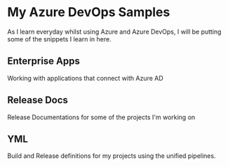 # My Azure DevOps Samples

As I learn everyday whilst using Azure and Azure DevOps, I will be putting some of the snippets I learn in here.

## Enterprise Apps

Working with applications that connect with Azure AD

## Release Docs

Release Documentations for some of the projects I'm working on

## YML

Build and Release definitions for my projects using the unified pipelines.
